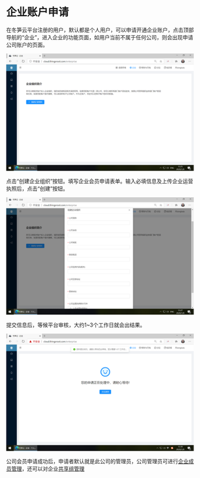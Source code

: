 # 企业账户申请

在冬笋云平台注册的用户，默认都是个人用户，可以申请开通企业账户，点击顶部导航的“企业”，进入企业的功能页面，如用户当前不属于任何公司，则会出现申请公司账户的页面。


![](imgs/2020-01-08-15-25-41.png)

点击“创建企业组织”按钮。填写企业会员申请表单。输入必填信息及上传企业运营执照后，点击“创建”按钮。

![](imgs/2020-01-08-15-28-37.png)

提交信息后，等候平台审核，大约1~3个工作日就会出结果。

![](imgs/2020-01-08-15-30-54.png)

公司会员申请成功后，申请者默认就是此公司的管理员，公司管理员可进行[企业成员管理](member-manager.md)，还可以对企业[共享组管理](resource-manager.md)